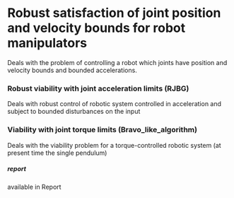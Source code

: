 # Robust satisfaction of joint position and velocity bounds for robot manipulators
Deals with the problem of controlling a robot which joints have position and velocity bounds and bounded accelerations.
### Robust viability with joint acceleration limits (RJBG)
Deals with robust control of robotic system controlled in acceleration and subject to bounded disturbances on the input
### Viability with joint torque limits (Bravo_like_algorithm)
Deals with the viability problem for a torque-controlled robotic system (at present time the single pendulum)
##### report
available in Report